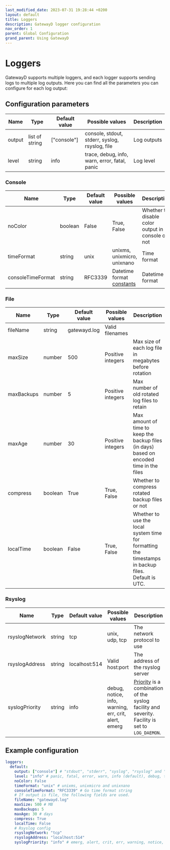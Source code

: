 ```yaml
---
last_modified_date: 2023-07-31 19:28:44 +0200
layout: default
title: Loggers
description: GatewayD logger configuration
nav_order: 1
parent: Global Configuration
grand_parent: Using GatewayD
---
```


# Loggers

GatewayD supports multiple loggers, and each logger supports sending logs to multiple log outputs. Here you can find all the parameters you can configure for each log output:

## Configuration parameters

| Name   | Type           | Default value | Possible values                                | Description |
| ------ | -------------- | ------------- | ---------------------------------------------- | ----------- |
| output | list of string | ["console"]   | console, stdout, stderr, syslog, rsyslog, file | Log outputs |
| level  | string         | info          | trace, debug, info, warn, error, fatal, panic  | Log level   |

### Console

| Name              | Type    | Default value | Possible values                                                    | Description                                       |
| ----------------- | ------- | ------------- | ------------------------------------------------------------------ | ------------------------------------------------- |
| noColor           | boolean | False         | True, False                                                        | Whether to disable color output in console or not |
| timeFormat        | string  | unix          | unixms, unixmicro, unixnano                                        | Time format                                       |
| consoleTimeFormat | string  | RFC3339       | Datetime format [constants](https://pkg.go.dev/time#pkg-constants) | Datetime format                                   |

### File

| Name       | Type    | Default value | Possible values   | Description                                                                                         |
| ---------- | ------- | ------------- | ----------------- | --------------------------------------------------------------------------------------------------- |
| fileName   | string  | gatewayd.log  | Valid filenames   |                                                                                                     |
| maxSize    | number  | 500           | Positive integers | Max size of each log file in megabytes before rotation                                              |
| maxBackups | number  | 5             | Positive integers | Max number of old rotated log files to retain                                                       |
| maxAge     | number  | 30            | Positive integers | Max amount of time to keep the backup files (in days) based on encoded time in the files            |
| compress   | boolean | True          | True, False       | Whether to compress rotated backup files or not                                                     |
| localTime  | boolean | False         | True, False       | Whether to use the local system time for formatting the timestamps in backup files. Default is UTC. |

### Rsyslog

| Name           | Type   | Default value | Possible values                                       | Description                                                                                                                               |
| -------------- | ------ | ------------- | ----------------------------------------------------- | ----------------------------------------------------------------------------------------------------------------------------------------- |
| rsyslogNetwork | string | tcp           | unix, udp, tcp                                        | The network protocol to use                                                                                                               |
| rsyslogAddress | string | localhost:514 | Valid host:port                                       | The address of the rsyslog server                                                                                                         |
| syslogPriority | string | info          | debug, notice, info, warning, err, crit, alert, emerg | [Priority](https://pkg.go.dev/log/syslog#Priority) is a combination of the syslog facility and severity. Facility is set to `LOG_DAEMON`. |

## Example configuration

```yaml
loggers:
  default:
    output: ["console"] # "stdout", "stderr", "syslog", "rsyslog" and "file"
    level: "info" # panic, fatal, error, warn, info (default), debug, trace
    noColor: False
    timeFormat: "unix" # unixms, unixmicro and unixnano
    consoleTimeFormat: "RFC3339" # Go time format string
    # If output is file, the following fields are used.
    fileName: "gatewayd.log"
    maxSize: 500 # MB
    maxBackups: 5
    maxAge: 30 # days
    compress: True
    localTime: False
    # Rsyslog config
    rsyslogNetwork: "tcp"
    rsyslogAddress: "localhost:514"
    syslogPriority: "info" # emerg, alert, crit, err, warning, notice, debug
```